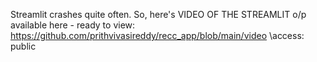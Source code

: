 Streamlit crashes quite often. 
So, here's VIDEO OF THE STREAMLIT o/p available here - ready to view: https://github.com/prithvivasireddy/recc_app/blob/main/video
\\access: public
